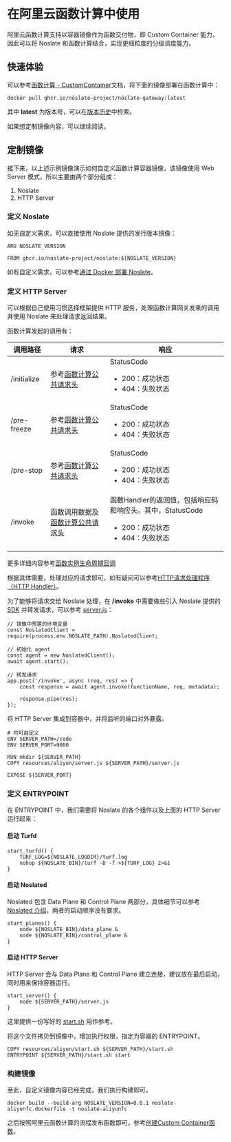# 在阿里云函数计算中使用

阿里云函数计算支持以容器镜像作为函数交付物，即 Custom Container 能力，因此可以将 Noslate 和函数计算结合，实现更细粒度的分级调度能力。

## 快速体验
可以参考[函数计算 - CustomContainer](https://help.aliyun.com/document_detail/179368.html)文档，将下面的镜像部署在函数计算中：
```
docker pull ghcr.io/noslate-project/noslate-gateway:latest
```
其中 **latest** 为版本号，可以在[版本历史](https://github.com/noslate-project/noslate/pkgs/container/noslate)中检索。

如果想定制镜像内容，可以继续阅读。

## 定制镜像
接下来，以上述示例镜像演示如何自定义函数计算容器镜像，该镜像使用 Web Server 模式，所以主要由两个部分组成：
1. Noslate
2. HTTP Server

### 定义 Noslate
如无自定义需求，可以直接使用 Noslate 提供的发行版本镜像：
```
ARG NOSLATE_VERSION

FROM ghcr.io/noslate-project/noslate:${NOSLATE_VERSION}
```

如有自定义需求，可以参考[通过 Docker 部署 Noslate](noslate_workers/getting_started/aliyun_fc.md)。

### 定义 HTTP Server
可以根据自己使用习惯选择框架提供 HTTP 服务，处理函数计算网关发来的调用并使用 Noslate 来处理请求返回结果。

函数计算发起的调用有：

|调用路径|请求|响应|
|----|----|----|
|/initialize|参考[函数计算公共请求头](https://help.aliyun.com/document_detail/425057.htm#section-3f8-5y1-i77)|StatusCode<ul><li>200：成功状态</li><li>404：失败状态</li></ul>|
|/pre-freeze|参考[函数计算公共请求头](https://help.aliyun.com/document_detail/425057.htm#section-3f8-5y1-i77)|StatusCode<ul><li>200：成功状态</li><li>404：失败状态</li></ul>|
|/pre-stop|参考[函数计算公共请求头](https://help.aliyun.com/document_detail/425057.htm#section-3f8-5y1-i77)|StatusCode<ul><li>200：成功状态</li><li>404：失败状态</li></ul>|
|/invoke|函数调用数据及[函数计算公共请求头](https://help.aliyun.com/document_detail/425057.htm#section-3f8-5y1-i77)|函数Handler的返回值，包括响应码和响应头。其中，StatusCode<ul><li>200：成功状态</li><li>404：失败状态</li></ul>|
更多详细内容参考[函数实例生命周期回调](https://help.aliyun.com/document_detail/427627.html)

根据具体需要，处理对应的请求即可，如有疑问可以参考[HTTP请求处理程序（HTTP Handler）](https://help.aliyun.com/document_detail/179371.html)。

为了能够将请求交给 Noslate 处理，在 **/invoke** 中需要做些引入 Noslate 提供的 [SDK](noslate_workers/references/sdk.md) 并转发请求，可以参考 [server.js](https://github.com/noslate-project/noslate_workers/tree/main/distro/resources/aliyun/server.js)：

```
// 镜像中预置的环境变量
const NoslatedClient = require(process.env.NOSLATE_PATH).NoslatedClient;

// 初始化 agent
const agent = new NoslatedClient();
await agent.start();

// 转发请求
app.post('/invoke', async (req, res) => {
    const response = await agent.invoke(functionName, req, metadata);

    response.pipe(res);
});
```
将 HTTP Server 集成到容器中，并将监听的端口对外暴露。
```
# 均可自定义
ENV SERVER_PATH=/code
ENV SERVER_PORT=9000

RUN mkdir ${SERVER_PATH}
COPY resources/aliyun/server.js ${SERVER_PATH}/server.js

EXPOSE ${SERVER_PORT}
```
### 定义 ENTRYPOINT
在 ENTRYPOINT 中，我们需要将 Noslate 的各个组件以及上面的 HTTP Server 运行起来：

#### 启动 Turfd
```
start_turfd() {
    TURF_LOG=${NOSLATE_LOGDIR}/turf.log
    nohup ${NOSLATE_BIN}/turf -D -f >${TURF_LOG} 2>&1
}
```
#### 启动 Noslated
Noslated 包含 Data Plane 和 Control Plane 两部分，具体细节可以参考[Noslated 介绍](noslate_workers/noslated/intro)，两者的启动顺序没有要求。
```
start_planes() {
    node ${NOSLATE_BIN}/data_plane &
    node ${NOSLATE_BIN}/control_plane &
}
```
#### 启动 HTTP Server
HTTP Server 会与 Data Plane 和 Control Plane 建立连接，建议放在最后启动，同时用来保持容器运行。
```
start_server() {
    node ${SERVER_PATH}/server.js
}
```
这里提供一份写好的 [start.sh](https://github.com/noslate-project/noslate_workers/tree/main/distro/resources/aliyun/start.sh) 用作参考。

将这个文件拷贝到镜像中，增加执行权限，指定为容器的 ENTRYPOINT。
```
COPY resources/aliyun/start.sh ${SERVER_PATH}/start.sh
ENTRYPOINT ${SERVER_PATH}/start.sh start
```

### 构建镜像
至此，自定义镜像内容已经完成，我们执行构建即可。
```
docker build --build-arg NOSLATE_VERSION=0.0.1 noslate-aliyunfc.dockerfile -t noslate-aliyunfc
```

之后按照阿里云函数计算的流程发布函数即可，参考[创建Custom Container函数](https://help.aliyun.com/document_detail/179372.html)。
